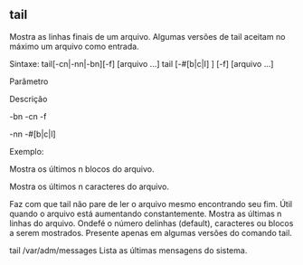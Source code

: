 ## tail

Mostra as linhas finais de um arquivo. Algumas versões de tail aceitam
no máximo um arquivo como entrada.

Sintaxe: tail[-cn|-nn|-bn][-f] [arquivo ...]
tail [-#[b|c|I] ] [-f] [arquivo ...]

Parâmetro

Descrição

 

-bn
-cn
-f

-nn
-#[b|c|l]

Exemplo:

Mostra os últimos n blocos do arquivo.

Mostra os últimos n caracteres do arquivo.

Faz com que tail não pare de ler o arquivo
mesmo encontrando seu fim. Útil quando o
arquivo está aumentando constantemente.
Mostra as últimas n linhas do arquivo.
Ondefé o número delinhas (default), caracteres
ou blocos a serem mostrados. Presente apenas
em algumas versões do comando tail.

tail /var/adm/messages
Lista as últimas mensagens do sistema.



